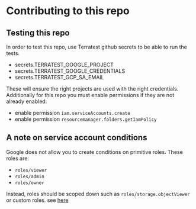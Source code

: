 # Contributing to this repo

## Testing this repo
In order to test this repo, use Terratest github secrets to be able to run the tests.
* secrets.TERRATEST_GOOGLE_PROJECT
* secrets.TERRATEST_GOOGLE_CREDENTIALS
* secrets.TERRATEST_GCP_SA_EMAIL

These will ensure the right projects are used with the right credentials.
Additionally for this repo you must enable permissions if they are not already enabled:
* enable permission `iam.serviceAccounts.create`
* enable permission `resourcemanager.folders.getIamPolicy`


## A note on service account conditions
Google does not allow you to create conditions on primitive roles. These roles are:
* `roles/viewer`
* `roles/admin`
* `roles/owner`

Instead, roles should be scoped down such as `roles/storage.objectViewer` or custom roles. see [here](https://cloud.google.com/storage/docs/access-control/iam-permissions)
